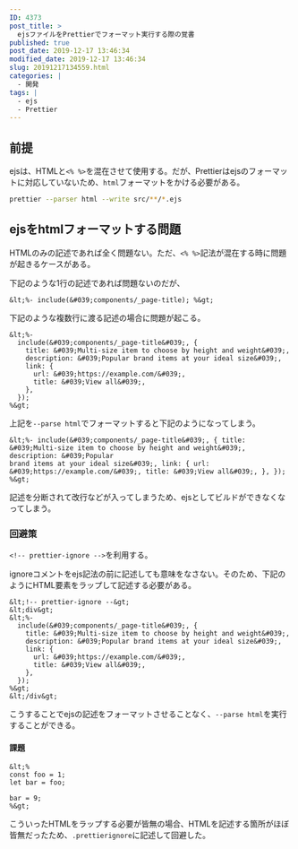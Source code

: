 ```yaml
---
ID: 4373
post_title: >
  ejsファイルをPrettierでフォーマット実行する際の覚書
published: true
post_date: 2019-12-17 13:46:34
modified_date: 2019-12-17 13:46:34
slug: 20191217134559.html
categories: |
  - 開発
tags: |
  - ejs
  - Prettier
---
```

## 前提

ejsは、HTMLと`<% %>`を混在させて使用する。だが、Prettierはejsのフォーマットに対応していないため、`html`フォーマットをかける必要がある。

```bash
prettier --parser html --write src/**/*.ejs
```

## ejsをhtmlフォーマットする問題

HTMLのみの記述であれば全く問題ない。ただ、`<% %>`記法が混在する時に問題が起きるケースがある。

下記のような1行の記述であれば問題ないのだが、

```ejs
&lt;%- include(&#039;components/_page-title); %&gt;
```

下記のような複数行に渡る記述の場合に問題が起こる。

```ejs
&lt;%- 
  include(&#039;components/_page-title&#039;, {
    title: &#039;Multi-size item to choose by height and weight&#039;,
    description: &#039;Popular brand items at your ideal size&#039;,
    link: {
      url: &#039;https://example.com/&#039;,
      title: &#039;View all&#039;,
    },
  });
%&gt;
```

上記を`--parse html`でフォーマットすると下記のようになってしまう。

```ejs
&lt;%- include(&#039;components/_page-title&#039;, { title: &#039;Multi-size item to choose by height and weight&#039;, description: &#039;Popular
brand items at your ideal size&#039;, link: { url: &#039;https://example.com/&#039;, title: &#039;View all&#039;, }, }); %&gt;
```

記述を分断されて改行などが入ってしまうため、ejsとしてビルドができなくなってしまう。


### 回避策

`<!-- prettier-ignore -->`を利用する。

ignoreコメントをejs記法の前に記述しても意味をなさない。そのため、下記のようにHTML要素をラップして記述する必要がある。


```ejs
&lt;!-- prettier-ignore --&gt;
&lt;div&gt;
&lt;%- 
  include(&#039;components/_page-title&#039;, {
    title: &#039;Multi-size item to choose by height and weight&#039;,
    description: &#039;Popular brand items at your ideal size&#039;,
    link: {
      url: &#039;https://example.com/&#039;,
      title: &#039;View all&#039;,
    },
  });
%&gt;
&lt;/div&gt;
```

こうすることでejsの記述をフォーマットさせることなく、`--parse html`を実行することができる。

#### 課題

```ejs
&lt;%
const foo = 1;
let bar = foo;

bar = 9;
%&gt;
```

こういったHTMLをラップする必要が皆無の場合、HTMLを記述する箇所がほぼ皆無だったため、`.prettierignore`に記述して回避した。